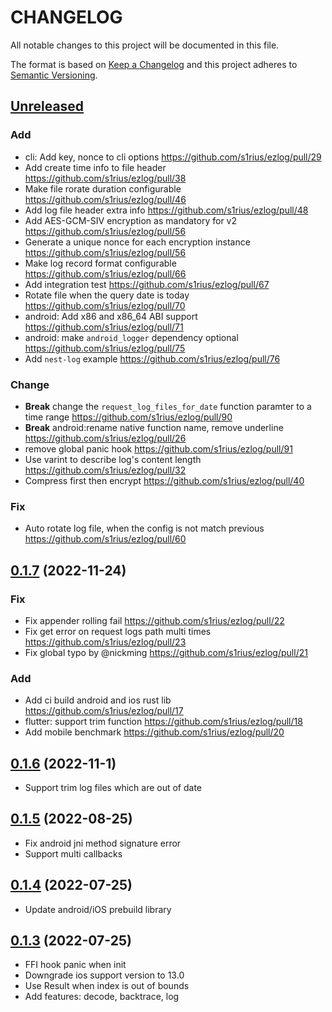 # CHANGELOG

All notable changes to this project will be documented in this file.

The format is based on [Keep a Changelog](http://keepachangelog.com/en/1.0.0/)
and this project adheres to [Semantic Versioning](http://semver.org/spec/v2.0.0.html).

## [Unreleased]

### Add
- cli: Add key, nonce to cli options https://github.com/s1rius/ezlog/pull/29
- Add create time info to file header https://github.com/s1rius/ezlog/pull/38
- Make file rorate duration configurable https://github.com/s1rius/ezlog/pull/46
- Add log file header extra info https://github.com/s1rius/ezlog/pull/48
- Add AES-GCM-SIV encryption as mandatory for v2 https://github.com/s1rius/ezlog/pull/56
- Generate a unique nonce for each encryption instance https://github.com/s1rius/ezlog/pull/56
- Make log record format configurable https://github.com/s1rius/ezlog/pull/66
- Add integration test https://github.com/s1rius/ezlog/pull/67
- Rotate file when the query date is today https://github.com/s1rius/ezlog/pull/70
- android: Add x86 and x86_64 ABI support https://github.com/s1rius/ezlog/pull/71
- android: make `android_logger` dependency optional https://github.com/s1rius/ezlog/pull/75
- Add `nest-log` example https://github.com/s1rius/ezlog/pull/76

### Change
- **Break** change the `request_log_files_for_date` function paramter to a time range https://github.com/s1rius/ezlog/pull/90
- **Break** android:rename native function name, remove underline https://github.com/s1rius/ezlog/pull/26
- remove global panic hook https://github.com/s1rius/ezlog/pull/91
- Use varint to describe log's content length https://github.com/s1rius/ezlog/pull/32
- Compress first then encrypt https://github.com/s1rius/ezlog/pull/40

### Fix
- Auto rotate log file, when the config is not match previous https://github.com/s1rius/ezlog/pull/60

## [0.1.7] (2022-11-24)

### Fix
- Fix appender rolling fail https://github.com/s1rius/ezlog/pull/22
- Fix get error on request logs path multi times https://github.com/s1rius/ezlog/pull/23
- Fix global typo by @nickming https://github.com/s1rius/ezlog/pull/21

### Add
- Add ci build android and ios rust lib https://github.com/s1rius/ezlog/pull/17
- flutter: support trim function https://github.com/s1rius/ezlog/pull/18
- Add mobile benchmark https://github.com/s1rius/ezlog/pull/20

## [0.1.6] (2022-11-1)
- Support trim log files which are out of date 

## [0.1.5] (2022-08-25)

- Fix android jni method signature error
- Support multi callbacks

## [0.1.4] (2022-07-25)

- Update android/iOS prebuild library

## [0.1.3] (2022-07-25)

- FFI hook panic when init
- Downgrade ios support version to 13.0
- Use Result when index is out of bounds
- Add features: decode, backtrace, log

[Unreleased]: https://github.com/s1rius/ezlog/compare/0.1.7...HEAD
[0.1.7]: https://github.com/s1rius/ezlog/compare/0.1.6...0.1.7
[0.1.6]: https://github.com/s1rius/ezlog/compare/0.1.5...0.1.6
[0.1.5]: https://github.com/s1rius/ezlog/compare/0.1.4...0.1.5
[0.1.4]: https://github.com/s1rius/ezlog/compare/0.1.3...0.1.4
[0.1.3]: https://github.com/s1rius/ezlog/compare/0.1.2...0.1.3
